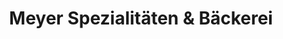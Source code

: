 ---
title: "Meyer Spezialitäten & Bäckerei"
url: /brand/meyer-spezialitaeten-und-baeckerei/
shop: Bäckerei
---